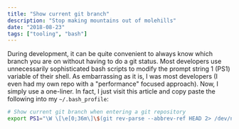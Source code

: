```yaml
---
title: "Show current git branch"
description: "Stop making mountains out of molehills"
date: "2018-08-23"
tags: ["tooling", "bash"]
---
```


During development, it can be quite convenient to always know which branch you are on without having to do a git status. Most developers use unnecessarily sophisticated bash scripts to modify the prompt string 1 (PS1)  variable of their shell. As embarrassing as it is, I was most developers (I even had my own repo with a "performance" focused approach). Now, I simply use a one-liner. In fact, I just visit this article and copy paste the following into my `~/.bash_profile`:

```bash
# Show current git branch when entering a git repository
export PS1="\W \[\e[0;36m\]\$(git rev-parse --abbrev-ref HEAD 2> /dev/null)\[\e[0m\]\$ "
```
